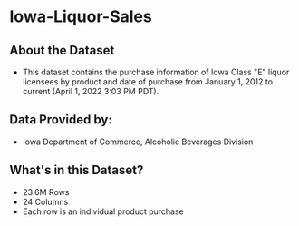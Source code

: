 # Iowa-Liquor-Sales

## About the Dataset
- This dataset contains the purchase information of Iowa Class "E" liquor licensees by product and date of purchase from January 1, 2012 to current (April 1, 2022 3:03 PM PDT).

## Data Provided by:
- Iowa Department of Commerce, Alcoholic Beverages Division

## What's in this Dataset?
- 23.6M Rows
- 24 Columns
- Each row is an individual product purchase
